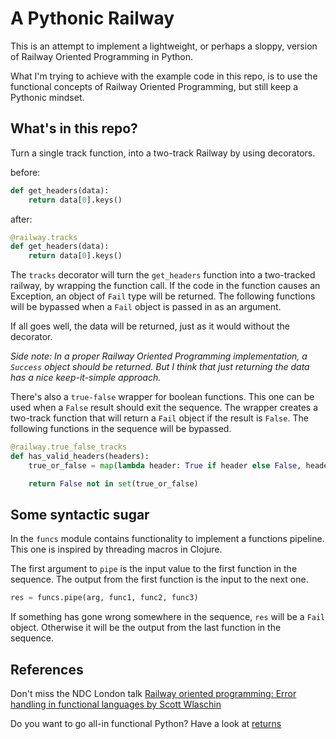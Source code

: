 # A Pythonic Railway

This is an attempt to implement a lightweight, or perhaps a sloppy,
version of Railway Oriented Programming in Python.

What I'm trying to achieve with the example code in this repo,
is to use the functional concepts of Railway Oriented Programming,
but still keep a Pythonic mindset.

## What's in this repo?
Turn a single track function, into a two-track Railway by using decorators.

before:

``` python
def get_headers(data):
    return data[0].keys()
```

after:

``` python
@railway.tracks
def get_headers(data):
    return data[0].keys()
```

The `tracks` decorator will turn the `get_headers` function into a two-tracked railway,
by wrapping the function call. If the code in the function causes an Exception,
an object of `Fail` type will be returned. The following functions will be bypassed when a `Fail`
object is passed in as an argument.

If all goes well, the data will be returned, just as it would without the decorator.

_Side note: In a proper Railway Oriented Programming implementation,
a `Success` object should be returned. But I think that
just returning the data has a nice keep-it-simple approach._

There's also a `true-false` wrapper for boolean functions. This one can be used when
a `False` result should exit the sequence. The wrapper creates a two-track function that will
return a `Fail` object if the result is `False`. The following functions in the sequence will be
bypassed.

``` python
@railway.true_false_tracks
def has_valid_headers(headers):
    true_or_false = map(lambda header: True if header else False, headers)

    return False not in set(true_or_false)
```

## Some syntactic sugar
In the `funcs` module contains functionality to implement a functions pipeline.
This one is inspired by threading macros in Clojure.

The first argument to `pipe` is the input value to the first function in the sequence.
The output from the first function is the input to the next one.
``` python
res = funcs.pipe(arg, func1, func2, func3)
```

If something has gone wrong somewhere in the sequence, `res` will be a `Fail` object.
Otherwise it will be the output from the last function in the sequence.


## References
Don't miss the NDC London talk
[Railway oriented programming: Error handling in functional languages by Scott Wlaschin](https://vimeo.com/113707214)

Do you want to go all-in functional Python? Have a look at [returns](https://returns.readthedocs.io/en/latest/index.html)

